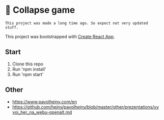 # 🧱 Collapse game

`This project was made a long time ago. So expect not very updated stuff.`

This project was bootstrapped with [Create React App](https://github.com/facebookincubator/create-react-app).

## Start
1) Clone this repo
2) Run 'npm install'
3) Run 'npm start'


## Other

- https://www.pavolhejny.com/en
- https://github.com/hejny/pavolhejny/blob/master/other/prezentations/vyvoj_her_na_webu-openalt.md
